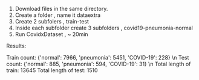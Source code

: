 1. Download files in the same directory. 
2. Create a folder , name it dataextra
3. Create 2 subfolers , train-test
4. Inside each subfolder create 3 subfolders , covid19-pneumonia-normal
5. Run CovidxDataset ,  ~ 20min

Results:

Train count:  {'normal': 7966, 'pneumonia': 5451, 'COVID-19': 228} \n
Test count:  {'normal': 885, 'pneumonia': 594, 'COVID-19': 31} \n
Total length of train:  13645
Total length of test:  1510
